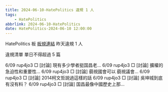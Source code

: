 ```yaml
---
title: 2024-06-10-HatePolitics 違規 1 人
tags:
    - HatePolitics
abbrlink: 2024-06-10-HatePolitics
date: HatePolitics-2024-06-10 12:00:00
---
```

HatePolitics 板 [板規連結](https://www.ptt.cc/bbs/HatePolitics/M.1617115262.A.D60.html)
昨天違規 1 人
<!-- more -->

違規清單
單日不得超過 5 篇

6/09 rup4jo3 □ [討論] 現有多少學者挺国昌老…
6/09 rup4jo3 □ [討論] 擴權的急迫性和重要性…
6/09 rup4jo3 □ [討論] 藐視國會可以 藐視議會…
6/09 rup4jo3 □ [討論] 2014柯文哲說過這樣的話
6/09 rup4jo3 □ [討論] 吳坤城到底有沒有料？
6/09 rup4jo3 □ [討論] 国昌最像中國歷史上那…
